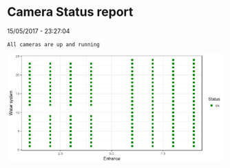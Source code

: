 Camera Status report
================
15/05/2017 - 23:27:04

    All cameras are up and running

![](camreport_files/figure-markdown_github/unnamed-chunk-2-1.png)
